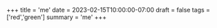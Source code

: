 +++
title = 'me'
date = 2023-02-15T10:00:00-07:00
draft = false
tags = ['red','green']
summary = 'me'
+++

